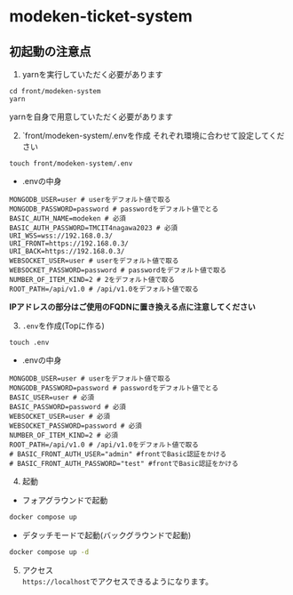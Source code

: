 # modeken-ticket-system

## 初起動の注意点
1. yarnを実行していただく必要があります
```
cd front/modeken-system
yarn
```
yarnを自身で用意していただく必要があります

2. `front/modeken-system/.envを作成
それぞれ環境に合わせて設定してください
```
touch front/modeken-system/.env
```
- .envの中身
```.env
MONGODB_USER=user # userをデフォルト値で取る
MONGODB_PASSWORD=password # passwordをデフォルト値でとる
BASIC_AUTH_NAME=modeken # 必須
BASIC_AUTH_PASSWORD=TMCIT4nagawa2023 # 必須
URI_WSS=wss://192.168.0.3/
URI_FRONT=https://192.168.0.3/
URI_BACK=https://192.168.0.3/
WEBSOCKET_USER=user # userをデフォルト値で取る
WEBSOCKET_PASSWORD=password # passwordをデフォルト値で取る
NUMBER_OF_ITEM_KIND=2 # 2をデフォルト値で取る
ROOT_PATH=/api/v1.0 # /api/v1.0をデフォルト値で取る
```
**IPアドレスの部分はご使用のFQDNに置き換える点に注意してください**

3. `.env`を作成(Topに作る)
```
touch .env
```
- .envの中身
```.env
MONGODB_USER=user # userをデフォルト値で取る
MONGODB_PASSWORD=password # passwordをデフォルト値でとる
BASIC_USER=user # 必須
BASIC_PASSWORD=password # 必須
WEBSOCKET_USER=user # 必須
WEBSOCKET_PASSWORD=password # 必須
NUMBER_OF_ITEM_KIND=2 # 必須
ROOT_PATH=/api/v1.0 # /api/v1.0をデフォルト値で取る
# BASIC_FRONT_AUTH_USER="admin" #frontでBasic認証をかける
# BASIC_FRONT_AUTH_PASSWORD="test" #frontでBasic認証をかける
```

4. 起動
- フォアグラウンドで起動
```bash
docker compose up
```
- デタッチモードで起動(バックグラウンドで起動)
```bash
docker compose up -d
```

5. アクセス\
`https://localhost`でアクセスできるようになります。
